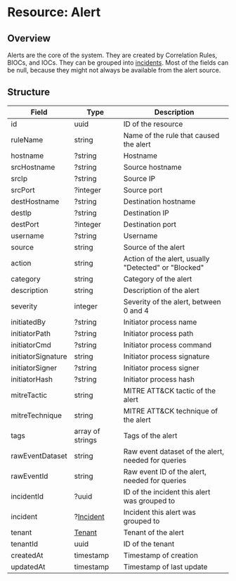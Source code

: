 # Resource: Alert

## Overview

Alerts are the core of the system. They are created by Correlation Rules, BIOCs, and IOCs. They can be grouped into [incidents](/resources/incident). Most of the fields can be null, because they might not always be available from the alert source.

## Structure

| Field              | Type                             | Description                                          |
| ------------------ | -------------------------------- | ---------------------------------------------------- |
| id                 | uuid                             | ID of the resource                                   |
| ruleName           | string                           | Name of the rule that caused the alert               |
| hostname           | ?string                          | Hostname                                             |
| srcHostname        | ?string                          | Source hostname                                      |
| srcIp              | ?string                          | Source IP                                            |
| srcPort            | ?integer                         | Source port                                          |
| destHostname       | ?string                          | Destination hostname                                 |
| destIp             | ?string                          | Destination IP                                       |
| destPort           | ?integer                         | Destination port                                     |
| username           | ?string                          | Username                                             |
| source             | string                           | Source of the alert                                  |
| action             | string                           | Action of the alert, usually "Detected" or "Blocked" |
| category           | string                           | Category of the alert                                |
| description        | string                           | Description of the alert                             |
| severity           | integer                          | Severity of the alert, between 0 and 4               |
| initiatedBy        | ?string                          | Initiator process name                               |
| initiatorPath      | ?string                          | Initiator process path                               |
| initiatorCmd       | ?string                          | Initiator process command                            |
| initiatorSignature | string                           | Initiator process signature                          |
| initiatorSigner    | ?string                          | Initiator process signer                             |
| initiatorHash      | ?string                          | Initiator process hash                               |
| mitreTactic        | string                           | MITRE ATT&CK tactic of the alert                     |
| mitreTechnique     | string                           | MITRE ATT&CK technique of the alert                  |
| tags               | array of strings                 | Tags of the alert                                    |
| rawEventDataset    | string                           | Raw event dataset of the alert, needed for queries   |
| rawEventId         | string                           | Raw event ID of the alert, needed for queries        |
| incidentId         | ?uuid                            | ID of the incident this alert was grouped to         |
| incident           | ?[Incident](/resources/incident) | Incident this alert was grouped to                   |
| tenant             | [Tenant](/resources/tenant)      | Tenant of the alert                                  |
| tenantId           | uuid                             | ID of the tenant                                     |
| createdAt          | timestamp                        | Timestamp of creation                                |
| updatedAt          | timestamp                        | Timestamp of last update                             |
